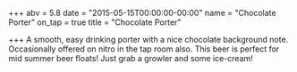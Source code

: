 +++
abv = 5.8
date = "2015-05-15T00:00:00-00:00"
name = "Chocolate Porter"
on_tap = true
title = "Chocolate Porter"

+++
A smooth, easy drinking porter with a nice chocolate background note. Occasionally offered on nitro in the tap room also. This beer is perfect for mid summer beer floats! Just grab a growler and some ice-cream!